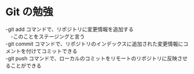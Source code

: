 # Git の勉強



-git add コマンドで、リポジトリに変更情報を追加する  
　-このことをステージングと言う  
-git commit コマンドで、リポジトリのインデックスに追加された変更情報にコメントを付けてコミットできる  
-git push コマンドで、ローカルのコミットをリモートのリポジトリに反映させることができる




